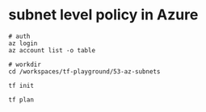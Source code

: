 # subnet level policy in Azure

```shell
# auth
az login
az account list -o table

# workdir
cd /workspaces/tf-playground/53-az-subnets

tf init

tf plan
```
